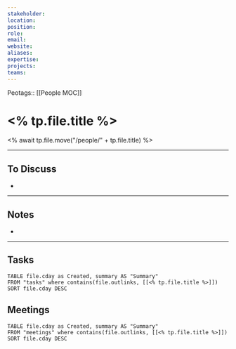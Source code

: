 ```yaml
---
stakeholder: 
location: 
position: 
role: 
email: 
website: 
aliases: 
expertise: 
projects: 
teams:
---
```

Peotags:: [[People MOC]]

# <% tp.file.title %>
<% await tp.file.move("/people/" + tp.file.title) %>

---
## To Discuss
- 

---
## Notes
- 

---
## Tasks
```dataview
TABLE file.cday as Created, summary AS "Summary"
FROM "tasks" where contains(file.outlinks, [[<% tp.file.title %>]])
SORT file.cday DESC
```
## Meetings
```dataview
TABLE file.cday as Created, summary AS "Summary"
FROM "meetings" where contains(file.outlinks, [[<% tp.file.title %>]])
SORT file.cday DESC
```
